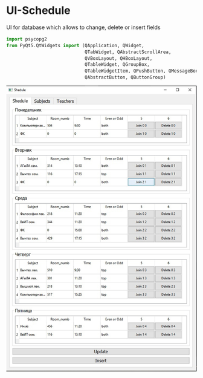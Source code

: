 # UI-Schedule
UI for database which allows to change, delete or insert fields
```py
import psycopg2
from PyQt5.QtWidgets import (QApplication, QWidget,
                             QTabWidget, QAbstractScrollArea,
                             QVBoxLayout, QHBoxLayout,
                             QTableWidget, QGroupBox,
                             QTableWidgetItem, QPushButton, QMessageBox,
                             QAbstractButton, QButtonGroup)
```
![Image](https://github.com/Timutkin/MTUCI/blob/main/UI-Schedule_2.0/UI.jpg)
